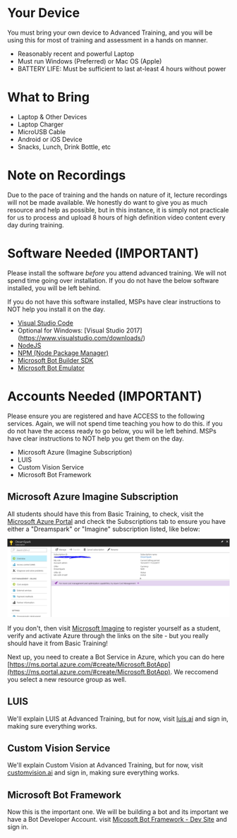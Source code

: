 # Your Device

You must bring your own device to Advanced Training, and you will be using this for most of training and assessment in a hands on manner. 

* Reasonably recent and powerful Laptop
* Must run Windows (Preferred) or Mac OS (Apple)
* BATTERY LIFE: Must be sufficient to last at-least 4 hours without power

# What to Bring

* Laptop & Other Devices
* Laptop Charger
* MicroUSB Cable
* Android or iOS Device
* Snacks, Lunch, Drink Bottle, etc

# Note on Recordings

Due to the pace of training and the hands on nature of it, lecture recordings will not be made available. We honestly do want to give you as much resource and help as possible, but in this instance, it is simply not practicale for us to process and upload 8 hours of high definition video content every day during training.

# Software Needed (IMPORTANT)

Please install the software *before* you attend advanced training. We will not spend time going over installation. If you do not have the below software installed, you will be left behind. 

If you do not have this software installed, MSPs have clear instructions to NOT help you install it on the day.

* [Visual Studio Code](https://code.visualstudio.com/download)
* Optional for Windows: [Visual Studio 2017] (https://www.visualstudio.com/downloads/)
* [NodeJS](https://nodejs.org/en/download/)
* [NPM (Node Package Manager)](https://www.npmjs.com/get-npm)
* [Microsoft Bot Builder SDK](https://docs.microsoft.com/en-us/bot-framework/resources-tools-downloads) 
* [Microsoft Bot Emulator](https://github.com/Microsoft/BotFramework-Emulator/releases/tag/v3.5.31)


# Accounts Needed (IMPORTANT)

Please ensure you are registered and have ACCESS to the following services. Again, we will not spend time teaching you how to do this. if you do not have the access ready to go below, you will be left behind. MSPs have clear instructions to NOT help you get them on the day.

* Microsoft Azure (Imagine Subscription)
* LUIS
* Custom Vision Service
* Microsoft Bot Framework

## Microsoft Azure Imagine Subscription

All students should have this from Basic Training, to check, visit the [Microsoft Azure Portal](http://portal.azure.com) and check the Subscriptions tab to ensure you have either a "Dreamspark" or "Imagine" subscription listed, like below:

![Photo](images/dreamspark.png)

If you don't, then visit [Microsoft Imagine](http://imagine.microsoft.com) to register yourself as a student, verify and activate Azure through the links on the site - but you really should have it from Basic Training!


Next up, you need to create a Bot Service in Azure, which you can do here [https://ms.portal.azure.com/#create/Microsoft.BotApp](https://ms.portal.azure.com/#create/Microsoft.BotApp). We reccomend you select a new resource group as well.

## LUIS

We'll explain LUIS at Advanced Training, but for now, visit [luis.ai](http://luis.ai) and sign in, making sure everything works.

## Custom Vision Service

We'll explain Custom Vision at Advanced Training, but for now, visit [customvision.ai](http://customvision.ai) and sign in, making sure everything works.

## Microsoft Bot Framework

Now this is the important one. We will be building a bot and its important we have a Bot Developer Account. visit [Micosoft Bot Framework - Dev Site](https://dev.botframework.com) and sign in. 




